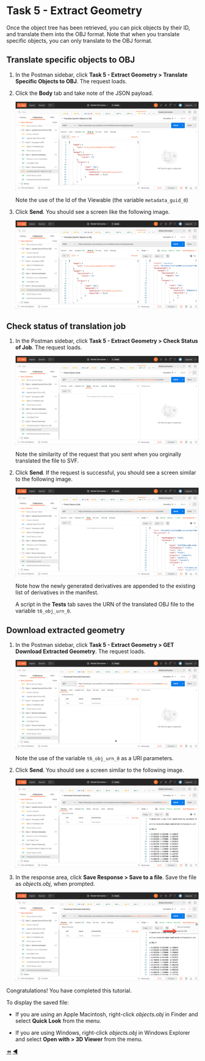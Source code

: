 # Task 5 - Extract Geometry

Once the object tree has been retrieved, you can pick objects by their ID, and translate them into the OBJ format. Note that when you translate specific objects, you can only translate to the OBJ format.

## Translate specific objects to OBJ

1. In the Postman sidebar, click **Task 5 - Extract Geometry > Translate Specific Objects to OBJ**. The request loads.

2. Click the **Body** tab and take note of the JSON payload.

   ![Translate specic objects](../images/task5_translate_specific_objects.png "Translate specic objects")

   Note the use of the Id of the Viewable (the variable `metadata_guid_0`)

2. Click **Send**. You should see a screen like the following image.

   ![Translate job submitted](../images/task5_translate_job_submitted.png "Translate job submitted")

## Check status of translation job

1. In the Postman sidebar, click **Task 5 - Extract Geometry > Check Status of Job**. The request loads.

   ![list objects](../images/task5_get_chk_status.png "list objects")

   Note the similarity of the request that you sent when you orginally translated the file to SVF.

2. Click **Send**. If the request is successful, you should see a screen similar to the following image. 

   ![translation success](../images/task5_translation_job_successfull.png "translation success")

   Note how the newly generated derivatives are appended to the existing list of derivatives in the manifest.

   A script in the **Tests** tab saves the URN of the translated OBJ file to the variable `t6_obj_urn_0`.

## Download extracted geometry

1. In the Postman sidebar, click **Task 5 - Extract Geometry > GET Download Extracted Geometry**. The request loads.

    ![Download Request](../images/task5-download_request.png "Download Request")

    Note the use of the variable `t6_obj_urn_0` as a URI parameters.

2. Click **Send**. You should see a screen similar to the following image.

    ![Download Result](../images/task5-download_result_1.png "Download Result")

3. In the response area, click **Save Response > Save to a file**. Save the file as *objects.obj*, when prompted.

    ![Download Result](../images/task5-download_result_2.png "Download Result")

Congratulations! You have completed this tutorial.

To display the saved file:

- If you are using an Apple Macintosh, right-click *objects.obj* in Finder and select **Quick Look** from the menu.

- If you are using Windows, right-click *objects.obj* in Windows Explorer and select **Open with > 3D Viewer** from the menu.

[:rewind:](../readme.md "readme.md") [:arrow_backward:](task-4.md "Previous task")
